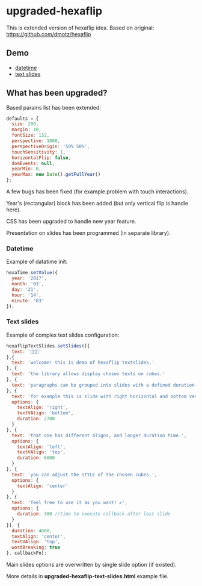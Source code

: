 # upgraded-hexaflip
This is extended version of hexaflip idea. Based on original: https://github.com/dmotz/hexaflip 

## Demo
* [datetime](https://demo.picasocro1.2ap.pl/upgraded-hexaflip/upgraded-hexaflip-datetime.html "Upgraded-hexaflip-datetime example")
* [text slides](https://demo.picasocro1.2ap.pl/upgraded-hexaflip/upgraded-hexaflip-text-slides.html "Upgraded-hexaflip-texts-slides example")

## What has been upgraded?

Based params list has been extended:

```javascript
defaults = {
  size: 200,
  margin: 10,
  fontSize: 132,
  perspective: 1000,
  perspectiveOrigin: '50% 50%',
  touchSensitivity: 1,
  horizontalFlip: false,
  domEvents: null,
  yearMin: 0,
  yearMax: new Date().getFullYear()
};
```
A few bugs has been fixed (for example problem with touch interactions).

Year's (rectangular) block has been added (but only vertical flip is handle here).

CSS has been upgraded to handle new year feature.

Presentation on slides has been programmed (in separate library).

### Datetime

Example of datatime init:

```javascript
hexaTime.setValue({
  year: '2017',
  month: '03',
  day: '21',
  hour: '14',
  minute: '03'
});
```
### Text slides

Example of complex text slides configuration:

```javascript
hexaflipTextSlides.setSlides([{
  text: '💬💬💬'
},{
  text: 'welcome! this is demo of hexaflip textslides.'
}, {
  text: 'the library allows display chosen texts on cubes.'
}, {
  text: 'paragraphs can be grouped into slides with a defined duration and aligns.'
}, {
  text: 'for example this is slide with right horizontal and bottom vertical align and shorter duration time.',
  options: {
    textAlign: 'right',
    textVAlign: 'bottom',
    duration: 2700
  }
}, {
  text: 'that one has different aligns, and longer duration time.',
  options: {
    textAlign: 'left',
    textVAlign: 'top',
    duration: 6000
  }
}, {
  text: 'you can adjust the STYLE of the chosen cubes.',
  options: {
    textAlign: 'center'
  }
}, {
  text: 'feel free to use it as you want! ✔',
  options: {
    duration: 300 //time to execute callback after last slide
  }
}], {
  duration: 4000,
  textAlign: 'center',
  textVAlign: 'top',
  wordBreaking: true
}, callbackFn);
```

Main slides options are overwritten by single slide option (if existed).

More details in **upgraded-hexaflip-text-slides.html** example file.